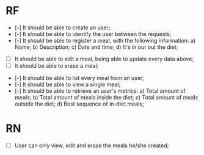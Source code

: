 # RF

- [-] It should be able to create an user;
- [-] It should be able to identify the user between the requests;
- [-] It should be able to register a meal, with the following information:
  a) Name;
  b) Description;
  c) Date and time;
  d) It's in our out the diet;
- [ ] It should be able to edit a meal, being able to update every data above;
- [ ] It should be able to erase a meal;
- [-] It should be able to list every meal from an user;
- [-] It should be able to view a single meal;
- [-] It should be able to retrieve an user's metrics:
  a) Total amount of meals;
  b) Total amount of meals inside the diet;
  c) Total amount of meals outside the diet;
  d) Best sequence of in-diet meals;

# RN

- [ ] User can only view, edit and erase the meals he/she created;